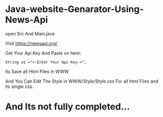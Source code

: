 # Java-website-Genarator-Using-News-Api

open Src And Main.java

Visit https://newsapi.org/

Get Your Api Key And Paste on here:

```String a1 ="<-Enter Your Api Key->";```

Its Save all Html Files in WWW

And You Can Edit The Style in WWW/Style/Style.css For all html Files and its single css.

# And Its not fully completed...
